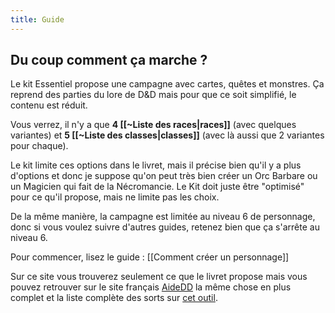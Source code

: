 ```yaml
---
title: Guide
---
```


## Du coup comment ça marche ?

Le kit Essentiel propose une campagne avec cartes, quêtes et monstres. Ça reprend des parties du lore de D&D mais pour que ce soit simplifié, le contenu est réduit.

Vous verrez, il n'y a que **4 [[~Liste des races|races]]** (avec quelques variantes) et **5 [[~Liste des classes|classes]]** (avec là aussi que 2 variantes pour chaque).

Le kit limite ces options dans le livret, mais il précise bien qu'il y a plus d'options et donc je suppose qu'on peut très bien créer un Orc Barbare ou un Magicien qui fait de la Nécromancie. Le Kit doit juste être "optimisé" pour ce qu'il propose, mais ne limite pas les choix.

De la même manière, la campagne est limitée au niveau 6 de personnage, donc si vous voulez suivre d'autres guides, retenez bien que ça s'arrête au niveau 6.

Pour commencer, lisez le guide : [[Comment créer un personnage]]

Sur ce site vous trouverez seulement ce que le livret propose mais vous pouvez retrouver sur le site français [AideDD](https://www.aidedd.org/regles/creation-de-perso/) la même chose en plus complet et la liste complète des sorts sur [cet outil](https://www.aidedd.org/dnd-filters/sorts.php).